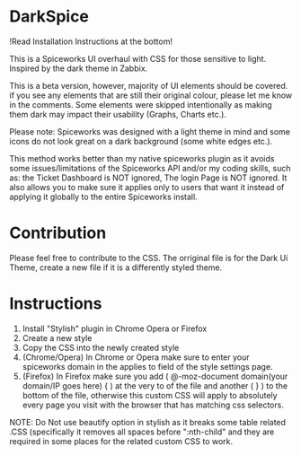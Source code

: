 # DarkSpice
!Read Installation Instructions at the bottom!

This is a Spiceworks UI overhaul with CSS for those sensitive to light. Inspired by the dark theme in Zabbix.

This is a beta version, however, majority of UI elements should be covered. if you see any elements that are still their original colour, please let me know in the comments. Some elements were skipped intentionally as making them dark may impact their usability (Graphs, Charts etc.).

Please note: Spiceworks was designed with a light theme in mind and some icons do not look great on a dark background (some white edges etc.).

This method works better than my native spiceworks plugin as it avoids some issues/limitations of the Spiceworks API and/or my coding skills, such as: the Ticket Dashboard is NOT ignored, The login Page is NOT ignored. It also allows you to make sure it applies only to users that want it instead of applying it globally to the entire Spiceworks install.

# Contribution

Please feel free to contribute to the CSS. The orriginal file is for the Dark Ui Theme, create a new file if it is a differently styled theme.

# Instructions

1. Install "Stylish" plugin in Chrome Opera or Firefox
2. Create a new style
3. Copy the CSS into the newly created style
4. (Chrome/Opera) In Chrome or Opera make sure to enter your spiceworks domain in the applies to field of the style settings page.
4. (Firefox) In Firefox make sure you add ( @-moz-document domain(your domain/IP goes here) { ) at the very to of the file and another ( } ) to the bottom of the file, otherwise this custom CSS will apply to absolutely every page you visit with the browser that has matching css selectors.

NOTE: Do Not use beautify option in stylish as it breaks some table related .CSS (specifically it removes all spaces before ":nth-child" and they are required in some places for the related custom CSS to work.
